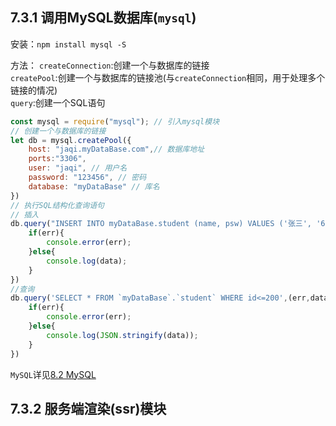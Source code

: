

## 7.3.1 调用MySQL数据库(`mysql`)

安装：`npm install mysql -S`

方法：
`createConnection`:创建一个与数据库的链接   
`createPool`:创建一个与数据库的链接池(与`createConnection`相同，用于处理多个链接的情况)   
`query`:创建一个SQL语句   

```js
const mysql = require("mysql"); // 引入mysql模块 
// 创建一个与数据库的链接
let db = mysql.createPool({
    host: "jaqi.myDataBase.com",// 数据库地址
    ports:"3306",
    user: "jaqi", // 用户名
    password: "123456", // 密码
    database: "myDataBase" // 库名
})
// 执行SQL结构化查询语句
// 插入
db.query("INSERT INTO myDataBase.student (name, psw) VALUES ('张三', '654321')",(err,data)=>{
    if(err){
        console.error(err);
    }else{
        console.log(data);
    }
})
//查询
db.query('SELECT * FROM `myDataBase`.`student` WHERE id<=200',(err,data)=>{
    if(err){
        console.error(err);
    }else{
        console.log(JSON.stringify(data));
    }
})
```

`MySQL`详见[8.2 MySQL](/jaqi.note/other/database/#_8-2-mysql)


## 7.3.2 服务端渲染(ssr)模块

